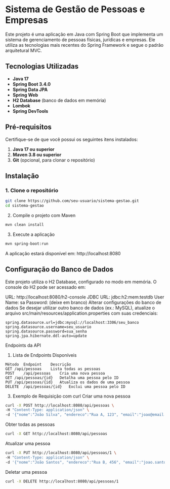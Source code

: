 # Sistema de Gestão de Pessoas e Empresas

Este projeto é uma aplicação em Java com Spring Boot que implementa um sistema de gerenciamento de pessoas físicas, jurídicas e empresas. Ele utiliza as tecnologias mais recentes do Spring Framework e segue o padrão arquitetural MVC.

## Tecnologias Utilizadas

- **Java 17**
- **Spring Boot 3.4.0**
- **Spring Data JPA**
- **Spring Web**
- **H2 Database** (banco de dados em memória)
- **Lombok**
- **Spring DevTools**

## Pré-requisitos

Certifique-se de que você possui os seguintes itens instalados:

1. **Java 17 ou superior**
2. **Maven 3.8 ou superior**
3. **Git** (opcional, para clonar o repositório)

## Instalação

### 1. Clone o repositório
```bash
git clone https://github.com/seu-usuario/sistema-gestao.git
cd sistema-gestao
```
2. Compile o projeto com Maven
```bash
mvn clean install
```
3. Execute a aplicação
```bash
mvn spring-boot:run
```
A aplicação estará disponível em: http://localhost:8080

## Configuração do Banco de Dados
Este projeto utiliza o H2 Database, configurado no modo em memória. O console do H2 pode ser acessado em:

URL: http://localhost:8080/h2-console
JDBC URL: jdbc:h2:mem:testdb
User Name: sa
Password: (deixe em branco)
Alterar configurações do banco de dados
Se desejar utilizar outro banco de dados (ex.: MySQL), atualize o arquivo src/main/resources/application.properties com suas credenciais:

```properties
spring.datasource.url=jdbc:mysql://localhost:3306/seu_banco
spring.datasource.username=seu_usuario
spring.datasource.password=sua_senha
spring.jpa.hibernate.ddl-auto=update
```
Endpoints da API
1. Lista de Endpoints Disponíveis
```
Método	Endpoint	Descrição
GET	/api/pessoas	Lista todas as pessoas
POST	/api/pessoas	Cria uma nova pessoa
GET	/api/pessoas/{id}	Detalha uma pessoa pelo ID
PUT	/api/pessoas/{id}	Atualiza os dados de uma pessoa
DELETE	/api/pessoas/{id}	Exclui uma pessoa pelo ID
```
3. Exemplo de Requisição com curl
Criar uma nova pessoa
```bash
curl -X POST http://localhost:8080/api/pessoas \
-H "Content-Type: application/json" \
-d '{"nome":"João Silva", "endereco":"Rua A, 123", "email":"joao@email.com", "senha":"123456"}'
```
Obter todas as pessoas
```bash
curl -X GET http://localhost:8080/api/pessoas
```
Atualizar uma pessoa
```bash
curl -X PUT http://localhost:8080/api/pessoas/1 \
-H "Content-Type: application/json" \
-d '{"nome":"João Santos", "endereco":"Rua B, 456", "email":"joao.santos@email.com", "senha":"novaSenha"}'
```
Deletar uma pessoa
```bash
curl -X DELETE http://localhost:8080/api/pessoas/1
```
